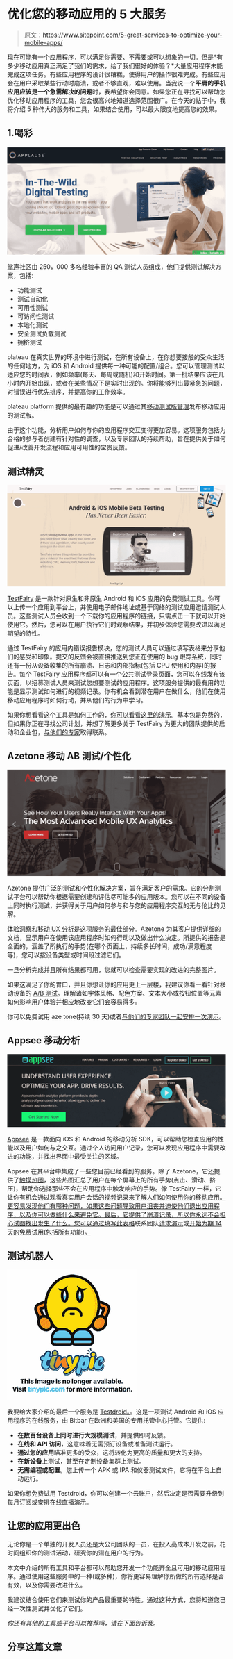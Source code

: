 # 优化您的移动应用的 5 大服务

> 原文：<https://www.sitepoint.com/5-great-services-to-optimize-your-mobile-apps/>

现在可能有一个应用程序，可以满足你需要、不需要或可以想象的一切。但是*有多少移动应用真正满足了我们的需求，给了我们很好的体验？*大量应用程序未能完成这项任务。有些应用程序的设计很糟糕，使得用户的操作很难完成。有些应用会在用户采取某些行动时崩溃，或者不够直观，难以使用。当我说一个**平庸的手机应用应该是一个急需解决的问题**时，我希望你会同意。如果您正在寻找可以帮助您优化移动应用程序的工具，您会很高兴地知道选择范围很广。在今天的帖子中，我将介绍 5 种伟大的服务和工具，如果结合使用，可以最大限度地提高您的效果。

## 1.喝彩

![Applause](img/d28393bc6cc6aaa9166010265be66755.png)

[掌声](https://www.applause.com)社区由 250，000 多名经验丰富的 QA 测试人员组成，他们提供测试解决方案，包括:

*   功能测试
*   测试自动化
*   可用性测试
*   可访问性测试
*   本地化测试
*   安全测试负载测试
*   拥挤测试

plateau 在真实世界的环境中进行测试，在所有设备上，在你想要接触的受众生活的任何地方，为 iOS 和 Android 提供每一种可能的配置/组合。您可以管理测试以适应您的时间表，例如频率(每天、每周或随机)和开始时间。第一批结果应该在几小时内开始出现，或者在某些情况下是实时出现的。你将能够列出最紧急的问题，对错误进行优先排序，并提高你的工作效率。

plateau platform 提供的最有趣的功能是可以通过其[移动测试版管理](https://www.applause.com/mobile-beta-management/)发布移动应用的测试版。

由于这个功能，分析用户如何与你的应用程序交互变得更加容易。这项服务包括为合格的参与者创建有针对性的调查，以及专家团队的持续帮助，旨在提供关于如何促进/改善开发流程和应用可用性的宝贵反馈。

## 测试精灵

![TestFairy](img/731f7d288b808b42dbb2737910a0f917.png)

[TestFairy](https://testfairy.com/) 是一款针对原生和非原生 Android 和 iOS 应用的免费测试工具。你可以上传一个应用到平台上，并使用电子邮件地址或基于网络的测试应用邀请测试人员。这些测试人员会收到一个下载你的应用程序的链接，只需点击一下就可以开始使用它。然后，您可以在用户执行它们时观察结果，并初步体验您需要改进以满足期望的特性。

通过 TestFairy 的应用内错误报告模块，您的测试人员可以通过填写表格来分享他们的感受和印象。提交的反馈会被直接推送到您正在使用的 bug 跟踪系统，同时还有一份从设备收集的所有崩溃、日志和内部指标(包括 CPU 使用和内存)的报告。每个 TestFairy 应用程序都可以有一个公共测试登录页面，您可以在线发布该页面，以招募测试人员来测试您想要测试的应用程序。这项服务提供的最有用的功能是显示测试如何进行的视频记录。你有机会看到潜在用户在做什么，他们在使用移动应用程序时如何行动，并从他们的行为中学习。

如果你想看看这个工具是如何工作的，[你可以看看这里的演示](https://app6.testfairy.com/projects/50-groupshot/builds/4461/sessions/17/?accessToken=C7fplNuETC94Sd89RrkRm2aarfQ#t=0m35s)。基本包是免费的，但如果你正在寻找公司计划，并想了解更多关于 TestFairy 为更大的团队提供的启动和企业包，[与他们的专家](https://app.testfairy.com/account/enterprise/)取得联系。

## Azetone 移动 AB 测试/个性化

![Azetone](img/bba01c502488e507a78aa3f52e0785c0.png)

Azetone 提供广泛的测试和个性化解决方案，旨在满足客户的需求。它的分割测试平台可以帮助你根据需要创建和评估尽可能多的应用版本。您可以在不同的设备上同时执行测试，并获得关于用户如何参与和与您的应用程序交互的无与伦比的见解。

[体验洞察和移动 UX 分析](https://www.azetone.com/mobile-ux-analytics/)是这项服务的最佳部分。Azetone 为其客户提供详细的文档，显示用户在使用该应用程序时如何行动以及做出什么决定。所提供的报告是全面的，涵盖了所执行的手势(在哪个页面上，持续多长时间，成功/满意程度等)，您可以按设备类型或时间段过滤它们。

一旦分析完成并且所有结果都可用，您就可以检查需要实现的改进的完整图片。

如果这满足了你的胃口，并且你想让你的应用更上一层楼，我建议你看一看针对移动设备的 [A/B 测试](https://www.azetone.com/mobile-ab-testing/)。理解诸如字体风格、配色方案、文本大小或按钮位置等元素如何影响用户体验并相应地改变它们会容易得多。

你可以免费试用 aze tone(持续 30 天)或者[与他们的专家团队一起安排一次演示](https://calendly.com/azetone)。

## Appsee 移动分析

![Appsee](img/496c9182652e902b07bf7595f3f1d58f.png)

[Appsee](https://www.appsee.com/) 是一款面向 iOS 和 Android 的移动分析 SDK，可以帮助您检查应用的性能以及用户如何与之交互。通过个人访问用户记录，您可以发现应用程序中需要改进的功能，并找出界面中最受关注的区域。

Appsee 在其平台中集成了一些您目前已经看到的服务。除了 Azetone，它还提供了[触摸热图](https://www.appsee.com/features/touch-heatmaps)，这些热图汇总了用户在每个屏幕上的所有手势(点击、滑动、挤压)，帮助你选择那些不会在应用程序中触发响应的手势。像 TestFairy 一样，它让你有机会通过观看真实用户会话的[视频记录来了解人们如何使用你的移动应用。更容易发现他们有哪种问题，如果这些问题导致用户沮丧并迫使他们退出应用程序，以及你可以做些什么来避免它。最后，它提供了崩溃记录，所以你永远不会担心试图找出发生了什么。您可以通过填写此表格](https://www.appsee.com/features/user-recordings)联系团队[请求演示](https://www.appsee.com/contact/demo)或[开始为期 14 天的免费试用(包括所有功能)。](https://www.appsee.com/start)

## 测试机器人

![Testdroid](img/6e4e1b26e35eece260996d8f262785da.png)

我要给大家介绍的最后一个服务是 [Testdroid。](https://testdroid.com/)。这是一项测试 Android 和 iOS 应用程序的在线服务，由 Bitbar 在欧洲和美国的专用托管中心托管。它提供:

*   **在数百台设备上同时进行大规模测试**，并提供即时反馈。
*   **在线和 API 访问**，这意味着无需预订设备或准备测试运行。
*   **通过您的应用**瞄准更多的受众，这将转化为更高的质量和更大的支持。
*   **在新设备**上测试，甚至在定制设备集群上测试。
*   **无需编程或配置**。您上传一个 APK 或 IPA 和仪器测试文件，它将在平台上自动运行。

如果你想免费试用 Testdroid，你可以创建一个云账户，然后决定是否需要升级到每月订阅或安排在线直播演示。

## 让您的应用更出色

无论你是一个单独的开发人员还是大公司团队的一员，在投入高成本开发之前，花时间组织你的测试活动，研究你的潜在用户的行为。

本文中介绍的所有工具和平台都可以帮助您开发一个功能齐全且可用的移动应用程序。通过使用这些服务中的一种(或多种)，你将更容易理解你所做的所有选择是否有效，以及你需要改进什么。

我建议结合使用它们来测试你的产品最重要的特性。通过这种方式，您将知道您已经一次性测试并优化了它们。

*你还有其他的工具或平台可以推荐吗，请在下面告诉我*。

## 分享这篇文章